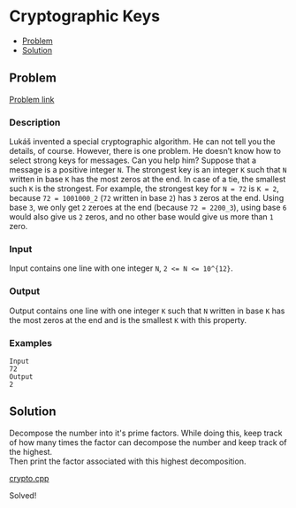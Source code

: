 # Cryptographic Keys
- [Problem](#problem)
- [Solution](#crypto.cpp)

## Problem
[Problem link](https://open.kattis.com/problems/crypto)

### Description

Lukáš invented a special cryptographic algorithm. He can not tell you the details, of course. However, there is one problem. He doesn’t know how to select strong keys for messages. Can you help him?
Suppose that a message is a positive integer `N`. The strongest key is an integer `K` such that `N` written in base `K` has the most zeros at the end. In case of a tie, the smallest such `K` is the strongest.
For example, the strongest key for `N = 72` is `K = 2`, because `72 = 1001000_2` (`72` written in base `2`) has `3` zeros at the end. Using base `3`, we only get `2` zeroes at the end (because `72 = 2200_3`), using base `6` would also give us `2` zeros, and no other base would give us more than `1` zero.

### Input
Input contains one line with one integer `N`, `2 <= N <= 10^{12}`.

### Output
Output contains one line with one integer `K` such that `N` written in base `K` has the most zeros at the end and is the smallest `K` with this property. 

### Examples
```
Input
72
Output
2
```


## Solution
Decompose the number into it's prime factors. While doing this, keep track of how many times the factor can decompose the number and keep track of the highest.  
Then print the factor associated with this highest decomposition.   

[crypto.cpp](./crypto.cpp)

Solved!